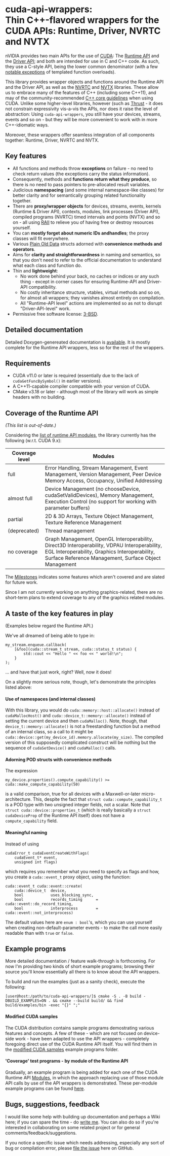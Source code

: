 # cuda-api-wrappers:<br> Thin C++-flavored wrappers for the CUDA APIs: Runtime, Driver, NVRTC and NVTX

<!--Branch Build Status: Master [![Master Build Status](https://api.travis-ci.com/eyalroz/cuda-api-wrappers.svg?branch=master)](https://travis-ci.com/eyalroz/cuda-api-wrappers) | Development: [![Development Build Status](https://api.travis-ci.com/eyalroz/cuda-api-wrappers.svg?branch=development)](https://travis-ci.com/eyalroz/cuda-api-wrappers) -->

nVIDIA provides two main APIs for the use of [CUDA](https://developer.nvidia.com/cuda-zone): The
[Runtime API](http://docs.nvidia.com/cuda/cuda-runtime-api/index.html) and the
[Driver API](http://docs.nvidia.com/cuda/cuda-driver-api/index.html); and both are intended for use in C and C++ code. As such, they use a C-style API, being the lower common denominator (with a few [notable exceptions](https://docs.nvidia.com/cuda/cuda-runtime-api/group__CUDART__HIGHLEVEL.html) of templated function overloads).

This library provides wrapper objects and functions around the Runtime API and the Driver API, as well as the [NVRTC](https://docs.nvidia.com/cuda/nvrtc/index.html) and
[NVTX](https://docs.nvidia.com/cuda/profiler-users-guide/index.html#nvtx) libraries. These allow us to embrace many of the features of C++ (including some C++11), and may of the community-recommended [C++ core guidelines](https://github.com/isocpp/CppCoreGuidelines) when using CUDA. Unlike some higher-level libraries, however (such as [Thrust](https://thrust.github.io/) - it does not constrain expressivity vis-a-vis the APIs, nor does it raise the level of abstraction: Using `cuda-api-wrappers`, you still have your devices, streams, events and so on - but they will be more convenient to work with in more C++-idiomatic ways.

Moreover, these wrappers offer seamless integration of all components together: Runtime, Driver, NVRTC and NVTX.

## Key features

- All functions and methods throw **exceptions** on failure - no need to check return values (the exceptions carry the status information).
- Consequently, methods and **functions return what they produce**, so there is no need to pass pointers to pre-allocated result variables.
- Judicious **namespacing** (and some internal namespace-like classes) for better clarity and for semantically grouping related functionality together.
- There are **proxy/wrapper objects** for devices, streams, events, kernels (Runtime & Driver API), contexts, modules, link processes (Driver API), compiled programs (NVRTC) timed intervals and points (NVTX) and so on - all using [RAII](http://en.cppreference.com/w/cpp/language/raii) to relieve you of having free or destroy resources yourself.
- You can  **mostly forget about numeric IDs andhandles**; the proxy classes will fit everywhere.
- Various [Plain Old Data](http://en.cppreference.com/w/cpp/concept/PODType) structs adorned with **convenience methods and operators**.
- Aims for **clarity and straightforwardness** in naming and semantics, so that you don't need to refer to the official documentation to understand what each class and function do.
- Thin and **lightweight**:
    - No work done behind your back, no caches or indices or any such thing - except in corner cases for ensuring Runtime-API and Driver-API compatibility.
    - No costly inheritance structure, vtables, virtual methods and so on, for almost all wrappers; they vanishes almost entirely on compilation.
    - All "Runtime-API level" actions are implemented so as not to disrupt "Driver-API-level" work.
- Permissive free software license: [3-BSD](https://github.com/eyalroz/cuda-api-wrappers/blob/master/LICENSE).

## Detailed documentation

Detailed Doxygen-genereated documentation is [available](https://codedocs.xyz/eyalroz/cuda-api-wrappers/). It is mostly complete for the Runtime API wrappers, less so for the rest of the wrappers.

## Requirements

- CUDA v11.0 or later is required (essentially due to the lack of `cudaGetFuncBySymbol()` in earlier versions).
- A C++11-capable compiler compatible with your version of CUDA.
- CMake v3.18 or later - although most of the library will work as simple headers with no building.

## Coverage of the Runtime API

*(This list is out-of-date.)*

Considering the [list of runtime API modules](http://docs.nvidia.com/cuda/cuda-runtime-api/modules.html#modules), the library currently has the following (w.r.t. CUDA 9.x):

| Coverage level  | Modules                                                                 |
|-----------------|-------------------------------------------------------------------------|
| full            | Error Handling, Stream Management, Event Management, Version Management, Peer Device Memory Access, Occupancy, Unified Addressing |
| almost full     | Device Management (no chooseDevice, cudaSetValidDevices),  Memory Management, Execution Control (no support for working with parameter buffers) |
| partial         | 2D & 3D Arrays, Texture Object Management, Texture Reference Management  |
| (deprecated)    | Thread management |
| no coverage     | Graph Management, OpenGL Interoperability, Direct3D Interoperability, VDPAU Interoperability, EGL Interoperability, Graphics Interoperability, Surface Reference Management, Surface Object Management   |

The [Milestones](https://github.com/eyalroz/cuda-api-wrappers/milestones) indicates some features which aren't covered and are slated for future work.

Since I am not currently working on anything graphics-related, there are no short-term plans to extend coverage to any of the graphics related modules.

## A taste of the key features in play

(Examples below regard the Runtime API.)

We've all dreamed of being able to type in:

	my_stream.enqueue.callback(
		[&foo](cuda::stream_t stream, cuda::status_t status) {
			std::cout << "Hello " << foo << " world!\n";
		}
	);

... and have that just work, right? Well, now it does!

On a slightly more serious note, though, let's demonstrate the principles listed above:

#### Use of namespaces (and internal classes)
With this library, you would do `cuda::memory::host::allocate()` instead of `cudaMallocHost()` and `cuda::device_t::memory::allocate()` instead of setting the current device and then `cudaMalloc()`. Note, though, that `device_t::memory::allocate()` is not a freestanding function but a method of an internal class, so a call to it might be `cuda::device::get(my_device_id).memory.allocate(my_size)`. The compiled version of this supposedly complicated construct will be nothing but the sequence of `cudaSetDevice()` and `cudaMalloc()` calls.

#### Adorning POD structs with convenience methods
The expression
```
my_device.properties().compute_capability() >= cuda::make_compute_capability(50)
```
is a valid comparison, true for all devices with a Maxwell-or-later micro-architecture. This, despite the fact that `struct cuda::compute_capability_t` is a POD type with two unsigned integer fields, not a scalar. Note that `struct cuda::device::properties_t` (which is really basically a `struct cudaDeviceProp` of the Runtime API itself) does not have a `compute_capability` field.

#### Meaningful naming
Instead of using
```
cudaError_t cudaEventCreateWithFlags(
    cudaEvent_t* event,
    unsigned int flags)
```
which requires you remember what you need to specify as flags and how, you create a `cuda::event_t` proxy object, using the function:
```
cuda::event_t cuda::event::create(
    cuda::device_t  device,
    bool            uses_blocking_sync,
    bool            records_timing      = cuda::event::do_record_timing,
    bool            interprocess        = cuda::event::not_interprocess)
```
The default values here are `enum : bool`'s, which you can use yourself when creating non-default-parameter events - to make the call more easily readable than with `true` or `false`.

## Example programs

More detailed documentation / feature walk-through is forthcoming. For now I'm providing two kinds of short example programs; browsing their source you'll know essentially all there is to know about the API wrappers.

To build and run the examples (just as a sanity check), execute the following:

    [user@host:/path/to/cuda-api-wrappers/]$ cmake -S . -B build -DBUILD_EXAMPLES=ON . && cmake --build build/ && find build/examples/bin -exec "{}" ";"


#### Modified CUDA samples

The CUDA distribution contains sample programs demostrating various features and concepts. A few of these - which are not focused on device-side work - have been adapted to use the API wrappers - completely foregoing direct use of the CUDA Runtime API itself. You will find them in the [modified CUDA samples](https://github.com/eyalroz/cuda-api-wrappers/tree/master/examples/modified_cuda_samples/) example programs folder.

#### 'Coverage' test programs - by module of the Runtime API

Gradually, an example program is being added for each one of the CUDA Runtime API [Modules](http://docs.nvidia.com/cuda/cuda-runtime-api/modules.html#modules), in which the approach replacing use of those module API calls by use of the API wrappers is demonstrated. These per-module example programs can be found [here](https://github.com/eyalroz/cuda-api-wrappers/tree/master/examples/by_runtime_api_module/).

## Bugs, suggestions, feedback

I would like some help with building up documentation and perhaps a Wiki here; if you can spare the time - do [write me](mailto:eyalroz1@gmx.com). You can also do so if you're interested in collaborating on some related project or for general comments/feedback/suggestions.

If you notice a specific issue which needs addressing, especially any sort of bug or compilation error, please [file the issue](https://github.com/eyalroz/cuda-api-wrappers/issues) here on GitHub.
